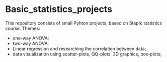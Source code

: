 # Basic_statistics_projects
This repository consists of small Pyhton projects, based on Stepik statistics course.
Themes:
- one-way ANOVA;
- two-way ANOVA;
- Linear regression and researching the correlation between data;
- data visualization using scatter-plots, QQ-plots, 3D graphics, box-plots;
